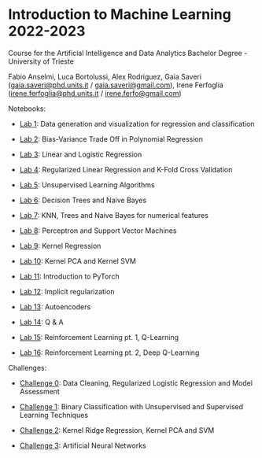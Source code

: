 # Introduction to Machine Learning 2022-2023 

Course for the Artificial Intelligence and Data Analytics Bachelor Degree - University of Trieste

Fabio Anselmi, Luca Bortolussi, Alex Rodriguez, Gaia Saveri (gaia.saveri@phd.units.it / gaia.saveri@gmail.com), Irene Ferfoglia (irene.ferfoglia@phd.units.it / irene.ferfo@gmail.com)

Notebooks: 

* [Lab 1](notebooks/Lab_1_Data_generation_and_visualization_for_regression_and_classification.ipynb): Data generation and visualization for regression and classification 

* [Lab 2](notebooks/Lab_2_Polynomial_Regression_Bias_Variance.ipynb): Bias-Variance Trade Off in Polynomial Regression 

* [Lab 3](notebooks/Lab_3.LinearLogisticRegression.ipynb): Linear and Logistic Regression 

* [Lab 4](notebooks/Lab_4.RegressionAndRegularizations.ipynb): Regularized Linear Regression and K-Fold Cross Validation 

* [Lab 5](notebooks/Lab_5.UnsupervisedLearning.ipynb): Unsupervised Learning Algorithms 

* [Lab 6](notebooks/Lab_6.DecisionTreeNaiveBayes.ipynb): Decision Trees and Naive Bayes

* [Lab 7](notebooks/Lab_7.KNNGaussianNaiveBayesTrees.ipynb): KNN, Trees and Naive Bayes for numerical features
 
* [Lab 8](notebooks/Lab_8.Perceptron_and_SVM.ipynb): Perceptron and Support Vector Machines 

* [Lab 9](notebooks/Lab_9.Kernel_Regression.ipynb): Kernel Regression

* [Lab 10](notebooks/Lab_10.KernelPCA_KernelSVM.ipynb): Kernel PCA and Kernel SVM 

* [Lab 11](notebooks/Lab_11.Pytorch_NN.ipynb): Introduction to PyTorch

* [Lab 12](notebooks/Lab_12.Implicit_regularization.ipynb): Implicit regularization 

* [Lab 13](notebooks/Lab_13.Autoencoders.ipynb): Autoencoders 

* [Lab 14](notebooks/Lab_14.Q&A.ipynb): Q & A

* [Lab 15](notebooks/Lab_15.RL_QLearning.ipynb): Reinforcement Learning pt. 1, Q-Learning

* [Lab 16](notebooks/Lab_16.RL_DeepQLearning.ipynb): Reinforcement Learning pt. 2, Deep Q-Learning 

Challenges:

* [Challenge 0](challenges/challenge-zero.ipynb): Data Cleaning, Regularized Logistic Regression and Model Assessment

* [Challenge 1](challenges/challenge-one.ipynb): Binary Classification with Unsupervised and Supervised Learning Techniques

* [Challenge 2](challenges/challenge_two.ipynb): Kernel Ridge Regression, Kernel PCA and SVM

* [Challenge 3](challenges/challenge-three.ipynb): Artificial Neural Networks

